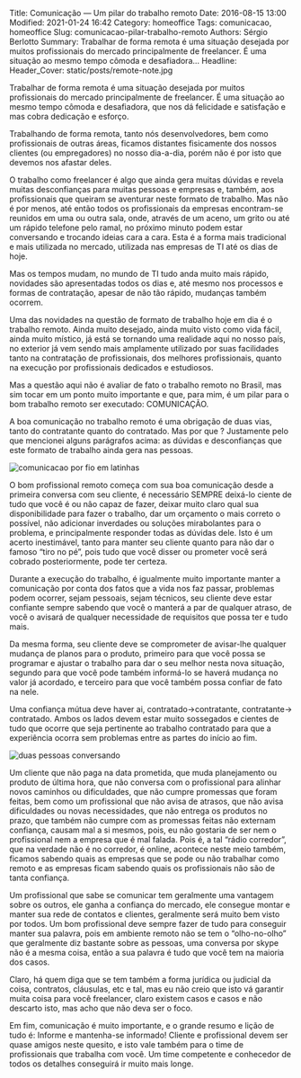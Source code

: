 Title: Comunicação — Um pilar do trabalho remoto
Date: 2016-08-15 13:00
Modified: 2021-01-24 16:42
Category: homeoffice
Tags: comunicacao, homeoffice
Slug: comunicacao-pilar-trabalho-remoto
Authors: Sérgio Berlotto
Summary: Trabalhar de forma remota é uma situação desejada por muitos profissionais do mercado principalmente de freelancer. É uma situação ao mesmo tempo cômoda e desafiadora...
Headline: 
Header_Cover: static/posts/remote-note.jpg

Trabalhar de forma remota é uma situação desejada por muitos profissionais do mercado principalmente de freelancer. É uma situação ao mesmo tempo cômoda e desafiadora, que nos dá felicidade e satisfação e mas cobra dedicação e esforço.

Trabalhando de forma remota, tanto nós desenvolvedores, bem como profissionais de outras áreas, ficamos distantes fisicamente dos nossos clientes (ou empregadores) no nosso dia-a-dia, porém não é por isto que devemos nos afastar deles.

O trabalho como freelancer é algo que ainda gera muitas dúvidas e revela muitas desconfianças para muitas pessoas e empresas e, também, aos profissionais que queiram se aventurar neste formato de trabalho. Mas não é por menos, até então todos os profissionais da empresas encontram-se reunidos em uma ou outra sala, onde, através de um aceno, um grito ou até um rápido telefone pelo ramal, no próximo minuto podem estar conversando e trocando ideias cara a cara. Esta é a forma mais tradicional e mais utilizada no mercado, utilizada nas empresas de TI até os dias de hoje.

Mas os tempos mudam, no mundo de TI tudo anda muito mais rápido, novidades são apresentadas todos os dias e, até mesmo nos processos e formas de contratação, apesar de não tão rápido, mudanças também ocorrem.

Uma das novidades na questão de formato de trabalho hoje em dia é o trabalho remoto. Ainda muito desejado, ainda muito visto como vida fácil, ainda muito místico, já está se tornando uma realidade aqui no nosso país, no exterior já vem sendo mais amplamente utilizado por suas facilidades tanto na contratação de profissionais, dos melhores profissionais, quanto na execução por profissionais dedicados e estudiosos.

Mas a questão aqui não é avaliar de fato o trabalho remoto no Brasil, mas sim tocar em um ponto muito importante e que, para mim, é um pilar para o bom trabalho remoto ser executado: COMUNICAÇÃO.

A boa comunicação no trabalho remoto é uma obrigação de duas vias, tanto do contratante quanto do contratado. Mas por que ? Justamente pelo que mencionei alguns parágrafos acima: as dúvidas e desconfianças que este formato de trabalho ainda gera nas pessoas.

![comunicacao por fio em latinhas]({attach}/static/posts/comunicacao/latinha.png)

O bom profissional remoto começa com sua boa comunicação desde a primeira conversa com seu cliente, é necessário SEMPRE deixá-lo ciente de tudo que você é ou não capaz de fazer, deixar muito claro qual sua disponibilidade para fazer o trabalho, dar um orçamento o mais correto o possível, não adicionar inverdades ou soluções mirabolantes para o problema, e principalmente responder todas as dúvidas dele. Isto é um acerto inestimável, tanto para manter seu cliente quanto para não dar o famoso “tiro no pé”, pois tudo que você disser ou prometer você será cobrado posteriormente, pode ter certeza.

Durante a execução do trabalho, é igualmente muito importante manter a comunicação por conta dos fatos que a vida nos faz passar, problemas podem ocorrer, sejam pessoais, sejam técnicos, seu cliente deve estar confiante sempre sabendo que você o manterá a par de qualquer atraso, de você o avisará de qualquer necessidade de requisitos que possa ter e tudo mais.

Da mesma forma, seu cliente deve se comprometer de avisar-lhe qualquer mudança de planos para o produto, primeiro para que você possa se programar e ajustar o trabalho para dar o seu melhor nesta nova situação, segundo para que você pode também informá-lo se haverá mudança no valor já acordado, e terceiro para que você também possa confiar de fato na nele.

Uma confiança mútua deve haver ai, contratado→contratante, contratante→ contratado. Ambos os lados devem estar muito sossegados e cientes de tudo que ocorre que seja pertinente ao trabalho contratado para que a experiência ocorra sem problemas entre as partes do início ao fim.

![duas pessoas conversando]({static}/static/posts/comunicacao/aperto-mao.png)

Um cliente que não paga na data prometida, que muda planejamento ou produto de última hora, que não conversa com o profissional para alinhar novos caminhos ou dificuldades, que não cumpre promessas que foram feitas, bem como um profissional que não avisa de atrasos, que não avisa dificuldades ou novas necessidades, que não entrega os produtos no prazo, que também não cumpre com as promessas feitas não externam confiança, causam mal a si mesmos, pois, eu não gostaria de ser nem o profissional nem a empresa que é mal falada. Pois é, a tal “rádio corredor”, que na verdade não é no corredor, é online, acontece neste meio também, ficamos sabendo quais as empresas que se pode ou não trabalhar como remoto e as empresas ficam sabendo quais os profissionais não são de tanta confiança.

Um profissional que sabe se comunicar tem geralmente uma vantagem sobre os outros, ele ganha a confiança do mercado, ele consegue montar e manter sua rede de contatos e clientes, geralmente será muito bem visto por todos. Um bom profissional deve sempre fazer de tudo para conseguir manter sua palavra, pois em ambiente remoto não se tem o “olho-no-olho” que geralmente diz bastante sobre as pessoas, uma conversa por skype não é a mesma coisa, então a sua palavra é tudo que você tem na maioria dos casos.

Claro, há quem diga que se tem também a forma jurídica ou judicial da coisa, contratos, cláusulas, etc e tal, mas eu não creio que isto vá garantir muita coisa para você freelancer, claro existem casos e casos e não descarto isto, mas acho que não deva ser o foco.

Em fim, comunicação é muito importante, e o grande resumo e lição de tudo é: Informe e mantenha-se informado! Cliente e profissional devem ser quase amigos neste quesito, e isto vale também para o time de profissionais que trabalha com você. Um time competente e conhecedor de todos os detalhes conseguirá ir muito mais longe.